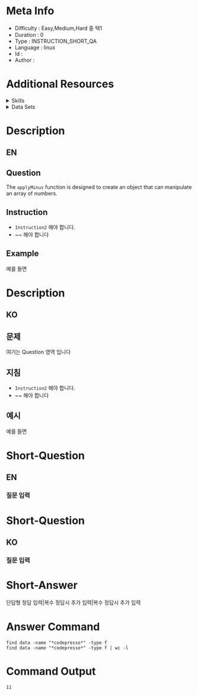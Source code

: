 
# Meta Info
- Difficulty : Easy,Medium,Hard 중 택1
- Duration : 0
- Type : INSTRUCTION_SHORT_QA
- Language : linux
- Id : 
- Author : 

# Additional Resources

<details>
<summary>Skills</summary>

| 스킬 아이디 | 스킬 이름      |
|--------|------------|
| -      | -          |
| -      | -          |
| -      | -          |
</details>

<details>
<summary>Data Sets</summary>

| 순번   | 파일 링크                  | 설명 | 
|------|------------------------|----|
| 1    | init.sh |    |
| 2    | https://www.github.com |    |
| 3    | https://www.github.com |    |
</details>


# Description 
## EN
## Question
The `applyMinus` function is designed to create an object that can manipulate an array of numbers.

## Instruction
- `Instruction2` 해야 합니다.
- ~~ 해야 합니다

## Example
예를 들면

# Description
## KO
## 문제
여기는 Question 영역 입니다

## 지침
- `Instruction2` 해야 합니다.
- ~~ 해야 합니다

## 예시
예를 들면


# Short-Question
## EN
### 질문 입력

# Short-Question
## KO
### 질문 입력

# Short-Answer
단답형 정답 입력|복수 정답시 추가 입력|복수 정답시 추가 입력


# Answer Command
```linux
find data -name "*codepresso*" -type f
find data -name "*codepresso*" -type f | wc -l
```

# Command Output
```
11
```
